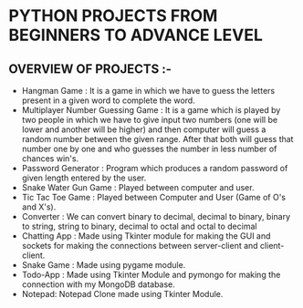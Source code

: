 # PYTHON PROJECTS FROM BEGINNERS TO ADVANCE LEVEL
## OVERVIEW OF PROJECTS :-
- Hangman Game : It is a game in which we have to guess the letters present in a given word to complete the word.
- Multiplayer Number Guessing Game : It is a game which is played by two people in which we have to give input two numbers (one will be lower and another will be higher) and then computer will guess a random number between the given range. After that both will guess that number one by one and who guesses the number in less number of chances win's.
- Password Generator : Program which produces a random password of given length entered by the user.
- Snake Water Gun Game : Played between computer and user.
- Tic Tac Toe Game : Played between Computer and User  (Game of O's and X's).
- Converter : We can convert binary to decimal, decimal to binary, binary to string, string to binary, decimal to octal and octal to decimal
- Chatting App : Made using Tkinter module for making the GUI and sockets for making the connections between server-client and client-client.
- Snake Game : Made using pygame module.
- Todo-App : Made using Tkinter Module and pymongo for making the connection with my MongoDB database.
- Notepad: Notepad Clone made using Tkinter Module.